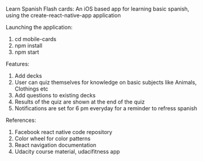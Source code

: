 Learn Spanish Flash cards: An iOS based app for learning basic spanish, using the create-react-native-app application

Launching the application:
1. cd mobile-cards
2. npm install
3. npm start

Features:
1. Add decks 
2. User can quiz themselves for knowledge on basic subjects like Animals, Clothings etc
3. Add questions to existing decks
4. Results of the quiz are shown at the end of the quiz
5. Notifications are set for 6 pm everyday for a reminder to refress spanish

References:
1. Facebook react native code repository
2. Color wheel for color patterns
3. React navigation documentation
4. Udacity course material, udacifitness app
